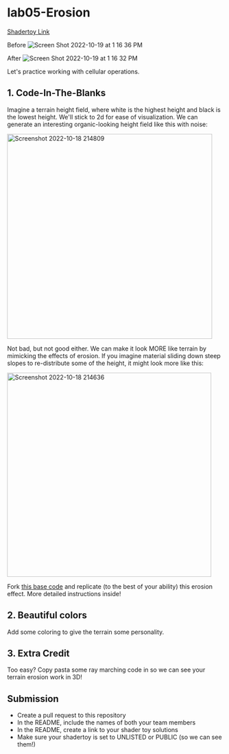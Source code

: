 # lab05-Erosion

[Shadertoy Link](https://www.shadertoy.com/view/DdXGDM)

Before
![Screen Shot 2022-10-19 at 1 16 36 PM](https://user-images.githubusercontent.com/90112787/196760929-b1b4047e-56f7-4499-b776-a83bc5717c00.png)

After
![Screen Shot 2022-10-19 at 1 16 32 PM](https://user-images.githubusercontent.com/90112787/196760991-bf21a31e-e019-45e1-8e7e-ef02dd69bd23.png)


Let's practice working with cellular operations.

## 1. Code-In-The-Blanks
Imagine a terrain height field, where white is the highest height and black is the lowest height. We'll stick to 2d for ease of visualization. We can generate an interesting organic-looking height field like this with noise:

<img width="478" alt="Screenshot 2022-10-18 214809" src="https://user-images.githubusercontent.com/1758825/196586616-18a3a244-22d3-4563-afd0-b4c1627bb42d.png">

Not bad, but not good either. We can make it look MORE like terrain by mimicking the effects of erosion. If you imagine material sliding down steep slopes to re-distribute some of the height, it might look more like this:

<img width="476" alt="Screenshot 2022-10-18 214636" src="https://user-images.githubusercontent.com/1758825/196586668-aa5aef65-d9fc-471a-8fb2-2580660f2b0b.png">

Fork [this base code](https://www.shadertoy.com/view/cdl3W4) and replicate (to the best of your ability) this erosion effect. More detailed instructions inside! 

## 2. Beautiful colors
Add some coloring to give the terrain some personality.

## 3. Extra Credit
Too easy? Copy pasta some ray marching code in so we can see your terrain erosion work in 3D!

## Submission
- Create a pull request to this repository
- In the README, include the names of both your team members
- In the README, create a link to your shader toy solutions
- Make sure your shadertoy is set to UNLISTED or PUBLIC (so we can see them!)
